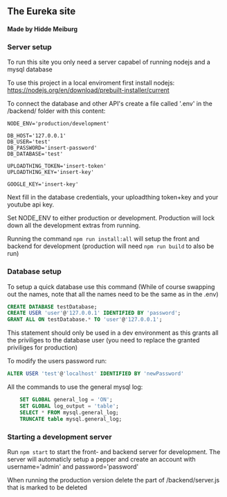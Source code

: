 ## The Eureka site 
#### Made by Hidde Meiburg 

### Server setup
To run this site you only need a server capabel of running nodejs and a mysql database

To use this project in a local enviroment first install nodejs: https://nodejs.org/en/download/prebuilt-installer/current

To connect the database and other API's create a file called '.env' in the /backend/ folder with this content:

```
NODE_ENV='production/development'

DB_HOST='127.0.0.1'
DB_USER='test'
DB_PASSWORD='insert-password'
DB_DATABASE='test'

UPLOADTHING_TOKEN='insert-token'
UPLOADTHING_KEY='insert-key'

GOOGLE_KEY='insert-key'
```

Next fill in the database credentials, your uploadthing token+key and your youtube api key.

Set NODE_ENV to either production or development. Production will lock down all the development extras from running.

Running the command ``` npm run install:all ``` will setup the front and backend for development (production will need ``` npm run build ``` to also be run)

### Database setup

To setup a quick database use this command (While of course swapping out the names, note that all the names need to be the same as in the .env)

```SQL
CREATE DATABASE testDatabase;
CREATE USER 'user'@'127.0.0.1' IDENTIFIED BY 'password';
GRANT ALL ON testDatabase.* TO 'user'@'127.0.0.1';
```
This statement should only be used in a dev environment as this grants all the priviliges to the database user (you need to replace the granted priviliges for production)

To modify the users password run:
```SQL
ALTER USER 'test'@'localhost' IDENTIFIED BY 'newPassword'
```

All the commands to use the general mysql log:
```SQL
    SET GLOBAL general_log = 'ON';
    SET GLOBAL log_output = 'table';
    SELECT * FROM mysql.general_log;
    TRUNCATE table mysql.general_log;
```

### Starting a development server

Run ``` npm start ``` to start the front- and backend server for development. The server will automaticly setup a pepper and create an account with username='admin' and password='password'

When running the production version delete the part of /backend/server.js that is marked to be deleted